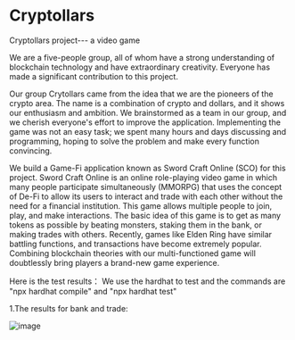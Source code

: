 # Cryptollars
Cryptollars project--- a video game

We are a five-people group, all of whom have a strong understanding of blockchain technology and have extraordinary creativity. Everyone has made a significant contribution to this project.

Our group Crytollars came from the idea that we are the pioneers of the crypto area. The name is a combination of crypto and dollars, and it shows our enthusiasm and ambition. We brainstormed as a team in our group, and we cherish everyone's effort to improve the application. Implementing the game was not an easy task; we spent many hours and days discussing and programming, hoping to solve the problem and make every function convincing.

We build a Game-Fi application known as Sword Craft Online (SCO) for this project. Sword Craft Online is an online role-playing video game in which many people participate simultaneously (MMORPG) that uses the concept of De-Fi to allow its users to interact and trade with each other without the need for a financial institution. This game allows multiple people to join, play, and make interactions. The basic idea of this game is to get as many tokens as possible by beating monsters, staking them in the bank, or making trades with others. Recently, games like Elden Ring have similar battling functions, and transactions have become extremely popular. Combining blockchain theories with our multi-functioned game will doubtlessly bring players a brand-new game experience.


Here is the test results：
We use the hardhat to test and the commands are "npx hardhat compile" and "npx hardhat test"

1.The results for bank and trade:

![image](https://user-images.githubusercontent.com/91431648/159130263-a0ebb236-3d7b-439d-9f9a-438ee0dbb26e.png)
